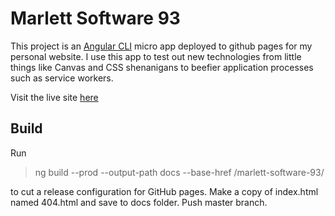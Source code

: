 # Marlett Software 93

This project is an  [Angular CLI](https://github.com/angular/angular-cli) micro app deployed to github pages for my 
personal website. I use this app to test out new technologies from little things like Canvas and CSS shenanigans 
to beefier application processes such as service workers. 

Visit the live site [here](https://github.com/jmarlett93.io/marlett-software-93)

## Build

Run 

> ng build --prod --output-path docs --base-href /marlett-software-93/ 

to cut a release configuration for GitHub pages. Make a copy of index.html named 404.html and save to docs folder. 
Push master branch.
